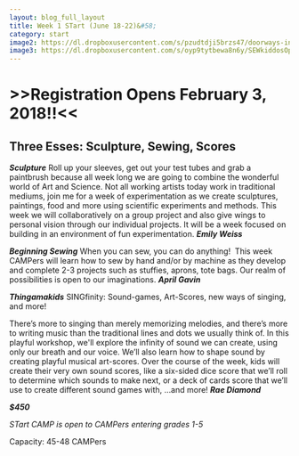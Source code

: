 ```yaml
---
layout: blog_full_layout
title: Week 1 STart (June 18-22)&#58; 
category: start
image2: https://dl.dropboxusercontent.com/s/pzudtdji5brzs47/doorways-inkOPTIM.jpg?dl=0
image3: https://dl.dropboxusercontent.com/s/oyp9tytbewa8n6y/SEWkiddosOptim.jpg?dl=0
---
```


# >>Registration Opens February 3, 2018!!<<

## Three Esses: Sculpture, Sewing, Scores

**_Sculpture_**
Roll up your sleeves, get out your test tubes and grab a paintbrush because all week long we are going to combine the wonderful world of Art and Science. Not all working artists today work in traditional mediums, join me for a week of experimentation as we create sculptures, paintings, food and more using scientific experiments and methods. This week we will collaboratively on a group project and also give wings to personal vision through our individual projects. It will be a week focused on building in an environment of fun experimentation.
**_Emily Weiss_**

**_Beginning Sewing_** 
When you can sew, you can do anything!  This week CAMPers will learn how to sew by hand and/or by machine as they develop and complete 2-3 projects such as stuffies, aprons, tote bags. Our realm of possibilities is open to our imaginations. 
**_April Gavin_**


**_Thingamakids_**
SINGfinity: Sound-games, Art-Scores, new ways of singing, and more!
 
There’s more to singing than merely memorizing melodies, and there’s more to writing music than the traditional lines and dots we usually think of. In this playful workshop, we'll explore the infinity of sound we can create, using only our breath and our voice. We’ll also learn how to shape sound by creating playful musical art-scores. Over the course of the week, kids will create their very own sound scores, like a six-sided dice score that we’ll roll to determine which sounds to make next, or a deck of cards score that we’ll use to create different sound games with, …and more! 
**_Rae Diamond_**



**_$450_**

*STart CAMP is open to CAMPers entering grades 1-5*

Capacity: 45-48 CAMPers
